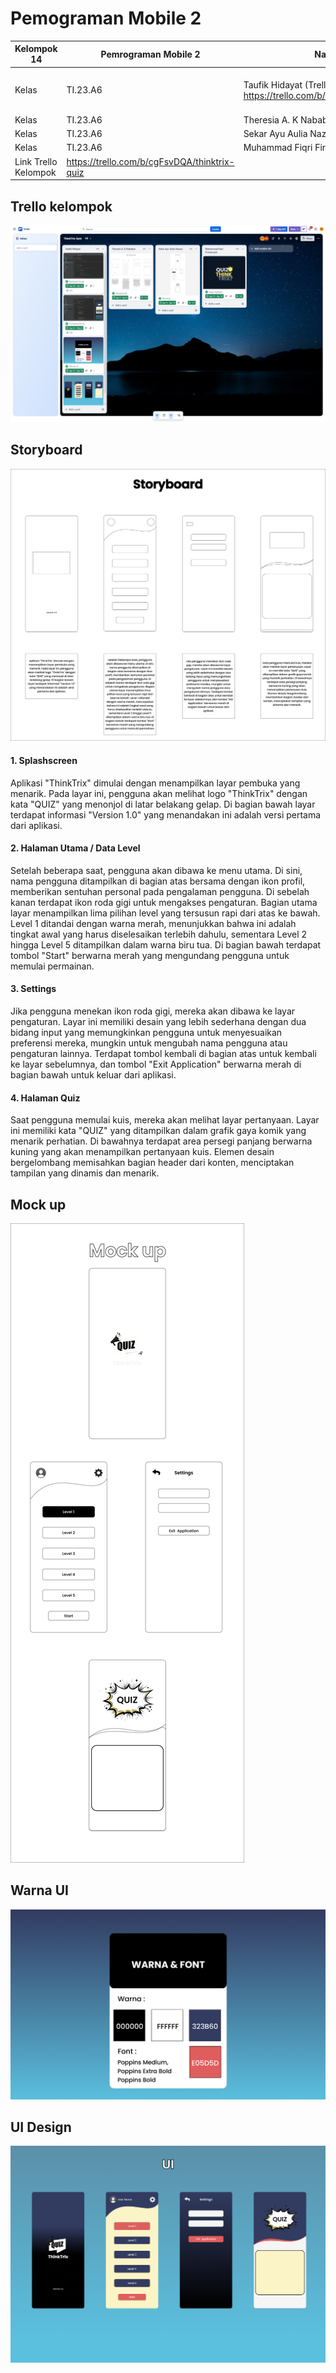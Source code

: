 # Pemograman Mobile 2
| Kelompok 14 |  Pemrograman Mobile 2  | Nama |  NIM | Dosen |
|-------|---------|----------|------|-----|
| Kelas | TI.23.A6 |  Taufik Hidayat (Trello Individu) : https://trello.com/b/ZKQvWUXs/thinktrix| 312310576  | Donny Maulana, S.Kom., M.M.S.I.|
| Kelas | TI.23.A6 |  Theresia A. K Nababan | 312310670|
| Kelas | TI.23.A6 |  Sekar Ayu Aulia Nazwa | 312310654 |
| Kelas | TI.23.A6 | Muhammad Fiqri Firmansyah | 312310629 |
| Link Trello Kelompok | https://trello.com/b/cgFsvDQA/thinktrix-quiz| 
## Trello kelompok
![image](ss/trello.png)

## Storyboard
![image](ss/Storyboard.png)
#### 1. Splashscreen
Aplikasi "ThinkTrix" dimulai dengan menampilkan layar pembuka yang menarik. Pada layar ini, pengguna akan melihat logo "ThinkTrix" dengan kata "QUIZ" yang menonjol di latar belakang gelap. Di bagian bawah layar terdapat informasi "Version 1.0" yang menandakan ini adalah versi pertama dari aplikasi.

#### 2. Halaman Utama / Data Level
Setelah beberapa saat, pengguna akan dibawa ke menu utama. Di sini, nama pengguna ditampilkan di bagian atas bersama dengan ikon profil, memberikan sentuhan personal pada pengalaman pengguna. Di sebelah kanan terdapat ikon roda gigi untuk mengakses pengaturan. Bagian utama layar menampilkan lima pilihan level yang tersusun rapi dari atas ke bawah. Level 1 ditandai dengan warna merah, menunjukkan bahwa ini adalah tingkat awal yang harus diselesaikan terlebih dahulu, sementara Level 2 hingga Level 5 ditampilkan dalam warna biru tua. Di bagian bawah terdapat tombol "Start" berwarna merah yang mengundang pengguna untuk memulai permainan.

#### 3. Settings
Jika pengguna menekan ikon roda gigi, mereka akan dibawa ke layar pengaturan. Layar ini memiliki desain yang lebih sederhana dengan dua bidang input yang memungkinkan pengguna untuk menyesuaikan preferensi mereka, mungkin untuk mengubah nama pengguna atau pengaturan lainnya. Terdapat tombol kembali di bagian atas untuk kembali ke layar sebelumnya, dan tombol "Exit Application" berwarna merah di bagian bawah untuk keluar dari aplikasi.

#### 4. Halaman Quiz
Saat pengguna memulai kuis, mereka akan melihat layar pertanyaan. Layar ini memiliki kata "QUIZ" yang ditampilkan dalam grafik gaya komik yang menarik perhatian. Di bawahnya terdapat area persegi panjang berwarna kuning yang akan menampilkan pertanyaan kuis. Elemen desain bergelombang memisahkan bagian header dari konten, menciptakan tampilan yang dinamis dan menarik.

## Mock up
![image](ss/MockUp.png)

## Warna UI
![image](ss/Warna%20UI.png)

## UI Design
![image](ss/UIUX.png)
